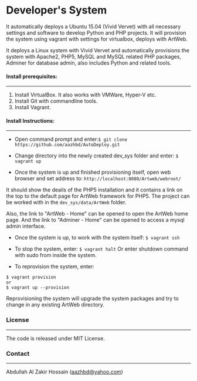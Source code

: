 # Developer's System

It automatically deploys a Ubuntu 15.04 (Vivid Vervet) with all necessary settings and software to develop Python and PHP projects. It will provision the system using vagrant with settings for virtualbox, deploys with ArtWeb.

It deploys a Linux system with Vivid Vervet and automatically provisions the system with Apache2, PHP5, MySQL and MySQL related PHP packages, Adminer for database admin, also includes Python and related tools.


#### Install prerequisites:
---------------------------

1. Install VirtualBox. It also works with VMWare, Hyper-V etc.
2. Install Git with commandline tools.
3. Install Vagrant.

#### Install Instructions:
--------------------------

- Open command prompt and enter:``` $ git clone https://github.com/aazhbd/AutoDeploy.git ```

- Change directory into the newly created dev_sys folder and enter: ``` $ vagrant up ```

- Once the system is up and finished provisioning itself, open web browser and set address to: ``` http://localhost:8080/Artweb/webroot/ ```

It should show the deails of the PHP5 installation and it contains a link on the top to the default page for ArtWeb framework for PHP5. The project can be worked with in the ```dev_sys/data/ArtWeb``` folder.

Also, the link to "ArtWeb - Home" can be opened to open the ArtWeb home page.
And the link to "Adminer - Home" can be opened to access a mysql admin interface.

- Once the system is up, to work with the system itself: ``` $ vagrant ssh ```

- To stop the system, enter: ``` $ vagrant halt ```
Or enter shutdown command with sudo from inside the system.

- To reprovision the system, enter:
```
$ vagrant provision
or
$ vagrant up --provision
```
Reprovisioning the system will upgrade the system packages and try to change in any existing ArtWeb directory.


### License
-----------

The code is released under MIT License.


### Contact
-----------

Abdullah Al Zakir Hossain (aazhbd@yahoo.com)
